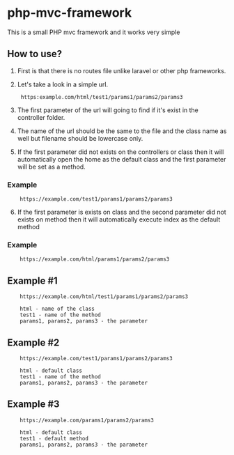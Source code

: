# php-mvc-framework

This is a small PHP mvc framework and it works very simple 

## How to use?

1. First is that there is no routes file unlike laravel or other php frameworks.

2. Let's take a look in a simple url.

        https:example.com/html/test1/params1/params2/params3
    
3. The first parameter of the url will going to find if it's exist in the controller folder.

4. The name of the url should be the same to the file and the class name as well but filename should be lowercase only.


5. If the first parameter did not exists on the controllers or class then it will automatically open the home as the default class and the first parameter will be set as a method.

### Example

        https://example.com/test1/params1/params2/params3


6. If the first parameter is exists on class and the second parameter did not exists on method then it will automatically execute index as the default method

### Example

        https://example.com/html/params1/params2/params3

## Example #1

        https://example.com/html/test1/params1/params2/params3

        html - name of the class
        test1 - name of the method
        params1, params2, params3 - the parameter

## Example #2

        https://example.com/test1/params1/params2/params3

        html - default class
        test1 - name of the method
        params1, params2, params3 - the parameter

## Example #3

        https://example.com/params1/params2/params3

        html - default class
        test1 - default method
        params1, params2, params3 - the parameter